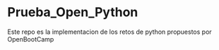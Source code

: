 # Prueba_Open_Python
Este repo es la implementacion de los retos de python propuestos por OpenBootCamp
